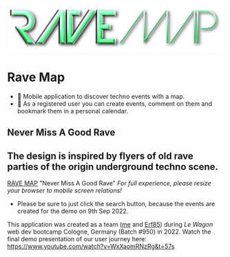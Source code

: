 ![RAVE MAP Logo](/app/assets/images/green.png)

# Rave Map

- 🪩 Mobile application to discover techno events with a map.
- 📌 As a registered user you can create events, comment on them and bookmark them in a personal calendar. 

## Never Miss A Good Rave

The design is inspired by flyers of old rave parties of the origin underground techno scene.
---

[RAVE MAP](https://rave-map.herokuapp.com/) "Never Miss A Good Rave" *For full experience, please resize your browser to mobile screen relations!*

- Please be sure to just click the search button, because the events are created for the demo on 9th Sep 2022.

This application was created as a team ([me](https://github.com/justox3000) and [Erf85](https://github.com/Erf85)) during *Le Wagon* web dev bootcamp Cologne, Germany (Batch #950) in 2022. Watch the final demo presentation of our user journey here: https://www.youtube.com/watch?v=WxXaomRNzRg&t=57s
